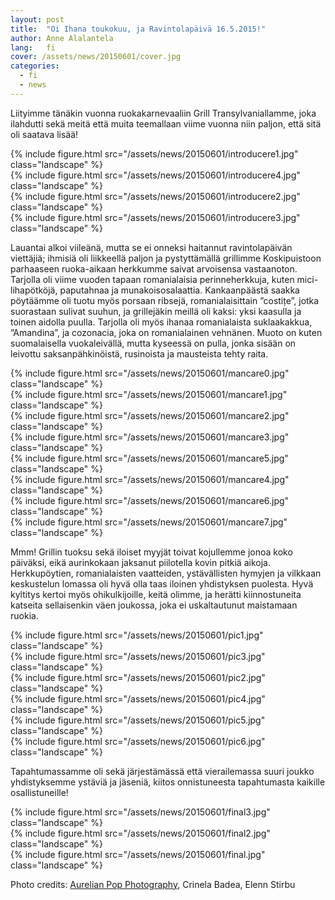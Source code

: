 ```yaml
---
layout: post
title:  "Oi Ihana toukokuu, ja Ravintolapäivä 16.5.2015!"
author: Anne Alalantela
lang:   fi
cover: /assets/news/20150601/cover.jpg
categories:
  - fi
  - news
---
```


Liityimme  tänäkin vuonna ruokakarnevaaliin Grill Transylvaniallamme, joka ilahdutti sekä meitä että muita teemallaan viime vuonna niin paljon, että sitä oli saatava lisää! 

<div class="row">
  <div class="col-md-6">
  {% include figure.html src="/assets/news/20150601/introducere1.jpg" class="landscape" %}
  </div>
  <div class="col-md-6">
    {% include figure.html src="/assets/news/20150601/introducere4.jpg" class="landscape" %}
  </div>
  <div class="col-md-6">
    {% include figure.html src="/assets/news/20150601/introducere2.jpg" class="landscape" %}
  </div>
  <div class="col-md-6">
    {% include figure.html src="/assets/news/20150601/introducere3.jpg" class="landscape" %}
  </div>
</div>

Lauantai alkoi viileänä, mutta se ei onneksi haitannut ravintolapäivän viettäjiä; ihmisiä oli liikkeellä paljon ja pystyttämällä grillimme Koskipuistoon parhaaseen ruoka-aikaan herkkumme saivat arvoisensa vastaanoton. Tarjolla oli viime vuoden tapaan romanialaisia perinneherkkuja, kuten mici-lihapötköjä, paputahnaa ja munakoisosalaattia. Kankaanpäästä saakka pöytäämme oli tuotu myös porsaan ribsejä, romanialaisittain ”costițe”, jotka suorastaan sulivat suuhun, ja grillejäkin meillä oli kaksi: yksi kaasulla ja toinen aidolla puulla. Tarjolla oli myös ihanaa romanialaista suklaakakkua,  ”Amandina”, ja cozonacia, joka on romanialainen vehnänen. Muoto on kuten suomalaisella vuokaleivällä, mutta kyseessä on pulla, jonka sisään on leivottu saksanpähkinöistä, rusinoista ja mausteista tehty raita. 

<div class="row">
  <div class="col-md-4">
  {% include figure.html src="/assets/news/20150601/mancare0.jpg" class="landscape" %}
  </div>
  <div class="col-md-4">
    {% include figure.html src="/assets/news/20150601/mancare1.jpg" class="landscape" %}
  </div>
  <div class="col-md-4">
    {% include figure.html src="/assets/news/20150601/mancare2.jpg" class="landscape" %}
  </div>
  <div class="col-md-4">
    {% include figure.html src="/assets/news/20150601/mancare3.jpg" class="landscape" %}
  </div>
  <div class="col-md-4">
    {% include figure.html src="/assets/news/20150601/mancare5.jpg" class="landscape" %}
  </div>
</div>
<div class="row">
  <div class="col-md-4">
    {% include figure.html src="/assets/news/20150601/mancare4.jpg" class="landscape" %}
  </div>
  <div class="col-md-4">
    {% include figure.html src="/assets/news/20150601/mancare6.jpg" class="landscape" %}
  </div>
  <div class="col-md-4">
    {% include figure.html src="/assets/news/20150601/mancare7.jpg" class="landscape" %}
  </div>
</div>

Mmm! Grillin tuoksu sekä iloiset myyjät toivat kojullemme jonoa koko päiväksi, eikä aurinkokaan jaksanut piilotella kovin pitkiä aikoja. Herkkupöytien, romanialaisten vaatteiden, ystävällisten hymyjen ja vilkkaan keskustelun lomassa oli hyvä olla taas iloinen yhdistyksen puolesta. Hyvä kyltitys kertoi myös ohikulkijoille, keitä olimme, ja herätti kiinnostuneita katseita sellaisenkin väen joukossa, joka ei uskaltautunut maistamaan ruokia. 

<div class="row">
  <div class="col-md-6">
  {% include figure.html src="/assets/news/20150601/pic1.jpg" class="landscape" %}
  </div>
  <div class="col-md-6">
    {% include figure.html src="/assets/news/20150601/pic3.jpg" class="landscape" %}
  </div>
  <div class="col-md-4">
    {% include figure.html src="/assets/news/20150601/pic2.jpg" class="landscape" %}
  </div>
  <div class="col-md-4">
    {% include figure.html src="/assets/news/20150601/pic4.jpg" class="landscape" %}
  </div>
  <div class="col-md-4">
    {% include figure.html src="/assets/news/20150601/pic5.jpg" class="landscape" %}
  </div>
  <div class="col-md-4">
    {% include figure.html src="/assets/news/20150601/pic6.jpg" class="landscape" %}
  </div>
</div>

Tapahtumassamme oli sekä järjestämässä että vierailemassa suuri joukko yhdistyksemme ystäviä ja jäseniä, kiitos onnistuneesta tapahtumasta kaikille osallistuneille! 

<div class="row">
  <div class="col-md-6">
    {% include figure.html src="/assets/news/20150601/final3.jpg" class="landscape" %}
  </div>
  <div class="col-md-6">
    {% include figure.html src="/assets/news/20150601/final2.jpg" class="landscape" %}
  </div>
  <div class="col-md-6">
  {% include figure.html src="/assets/news/20150601/final.jpg" class="landscape" %}
  </div>
</div>

Photo credits: <a href="https://www.facebook.com/aurelian.pop.photography">Aurelian Pop Photography</a>, Crinela Badea, Elenn Stirbu